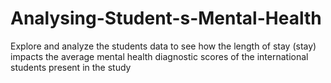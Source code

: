 # Analysing-Student-s-Mental-Health
Explore and analyze the students data to see how the length of stay (stay) impacts the average mental health diagnostic scores of the international students present in the study
